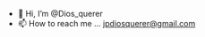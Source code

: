 - 👋 Hi, I’m @Dios_querer
- 📫 How to reach me ... jpdiosquerer@gmail.com

<!---
Dios-learning/Dios-learning is a ✨ special ✨ repository because its `README.md` (this file) appears on your GitHub profile.
You can click the Preview link to take a look at your changes.
--->
